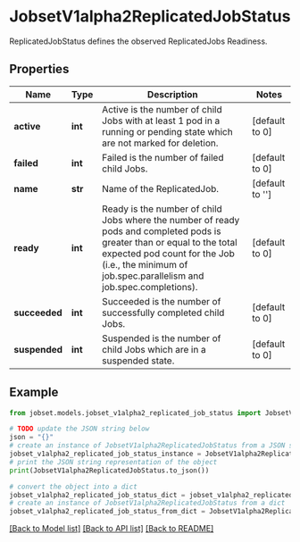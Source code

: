 # JobsetV1alpha2ReplicatedJobStatus

ReplicatedJobStatus defines the observed ReplicatedJobs Readiness.

## Properties

Name | Type | Description | Notes
------------ | ------------- | ------------- | -------------
**active** | **int** | Active is the number of child Jobs with at least 1 pod in a running or pending state which are not marked for deletion. | [default to 0]
**failed** | **int** | Failed is the number of failed child Jobs. | [default to 0]
**name** | **str** | Name of the ReplicatedJob. | [default to '']
**ready** | **int** | Ready is the number of child Jobs where the number of ready pods and completed pods is greater than or equal to the total expected pod count for the Job (i.e., the minimum of job.spec.parallelism and job.spec.completions). | [default to 0]
**succeeded** | **int** | Succeeded is the number of successfully completed child Jobs. | [default to 0]
**suspended** | **int** | Suspended is the number of child Jobs which are in a suspended state. | [default to 0]

## Example

```python
from jobset.models.jobset_v1alpha2_replicated_job_status import JobsetV1alpha2ReplicatedJobStatus

# TODO update the JSON string below
json = "{}"
# create an instance of JobsetV1alpha2ReplicatedJobStatus from a JSON string
jobset_v1alpha2_replicated_job_status_instance = JobsetV1alpha2ReplicatedJobStatus.from_json(json)
# print the JSON string representation of the object
print(JobsetV1alpha2ReplicatedJobStatus.to_json())

# convert the object into a dict
jobset_v1alpha2_replicated_job_status_dict = jobset_v1alpha2_replicated_job_status_instance.to_dict()
# create an instance of JobsetV1alpha2ReplicatedJobStatus from a dict
jobset_v1alpha2_replicated_job_status_from_dict = JobsetV1alpha2ReplicatedJobStatus.from_dict(jobset_v1alpha2_replicated_job_status_dict)
```
[[Back to Model list]](../README.md#documentation-for-models) [[Back to API list]](../README.md#documentation-for-api-endpoints) [[Back to README]](../README.md)


